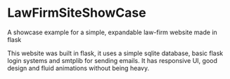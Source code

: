 # LawFirmSiteShowCase
A showcase example for a simple, expandable law-firm website made in flask

This website was built in flask, it uses a simple sqlite database, basic flask login systems and smtplib for sending emails.
It has responsive UI, good design and fluid animations without being heavy.
